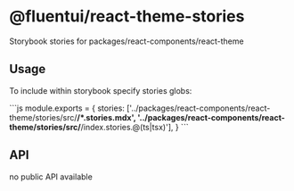 # @fluentui/react-theme-stories

Storybook stories for packages/react-components/react-theme

## Usage

To include within storybook specify stories globs:

\`\`\`js
module.exports = {
stories: ['../packages/react-components/react-theme/stories/src/**/*.stories.mdx', '../packages/react-components/react-theme/stories/src/**/index.stories.@(ts|tsx)'],
}
\`\`\`

## API

no public API available
